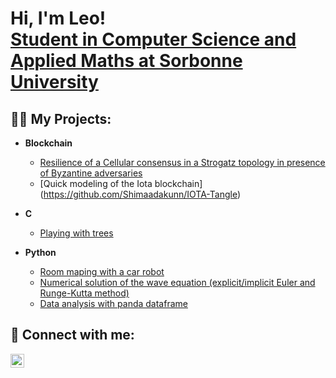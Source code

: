 <h1>Hi, I'm Leo! <br/><a href="https://www.linkedin.com/in/leo-combaret/">Student in Computer Science and Applied Maths at Sorbonne University</a></h1>

<h2>👨‍💻 My Projects:</h2>

- <b>Blockchain</b>
  - [Resilience of a Cellular consensus in a Strogatz topology in presence of Byzantine adversaries](https://github.com/Shimaadakunn/Cellular_consensus)
  - [Quick modeling of the Iota blockchain] (https://github.com/Shimaadakunn/IOTA-Tangle)
  
- <b>C</b>
  - [Playing with trees](https://github.com/Shimaadakunn/Algorithmie-Main-3)
  
- <b>Python</b>
  - [Room maping with a car robot](https://github.com/ejovo13/Projet-Robot)
  - [Numerical solution of the wave equation (explicit/implicit Euler and Runge-Kutta method)](https://github.com/Rudiio/Projet-Musique)
  - [Data analysis with panda dataframe](https://github.com/Shimaadakunn/Billbord-analyze)
  
<h2> 🤳 Connect with me:</h2>

[<img align="left" alt="LeoCombaret | LinkedIn" width="22px" src="https://cdn.jsdelivr.net/npm/simple-icons@v3/icons/linkedin.svg" />][linkedin]

[linkedin]: https://www.linkedin.com/in/leo-combaret/
